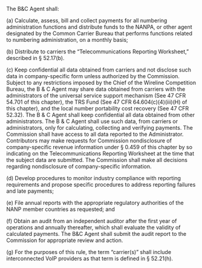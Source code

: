 The B&C Agent shall:

(a) Calculate, assess, bill and collect payments for all numbering administration functions and distribute funds to the NANPA, or other agent designated by the Common Carrier Bureau that performs functions related to numbering administration, on a monthly basis;

(b) Distribute to carriers the “Telecommunications Reporting Worksheet,” described in § 52.17(b).

(c) Keep confidential all data obtained from carriers and not disclose such data in company-specific form unless authorized by the Commission. Subject to any restrictions imposed by the Chief of the Wireline Competition Bureau, the B & C Agent may share data obtained from carriers with the administrators of the universal service support mechanism (See 47 CFR 54.701 of this chapter), the TRS Fund (See 47 CFR 64.604(c)(4)(iii)(H) of this chapter), and the local number portability cost recovery (See 47 CFR 52.32). The B & C Agent shall keep confidential all data obtained from other administrators. The B & C Agent shall use such data, from carriers or administrators, only for calculating, collecting and verifying payments. The Commission shall have access to all data reported to the Administrator. Contributors may make requests for Commission nondisclosure of company-specific revenue information under § 0.459 of this chapter by so indicating on the Telecommunications Reporting Worksheet at the time that the subject data are submitted. The Commission shall make all decisions regarding nondisclosure of company-specific information.

(d) Develop procedures to monitor industry compliance with reporting requirements and propose specific procedures to address reporting failures and late payments;

(e) File annual reports with the appropriate regulatory authorities of the NANP member countries as requested; and

(f) Obtain an audit from an independent auditor after the first year of operations and annually thereafter, which shall evaluate the validity of calculated payments. The B&C Agent shall submit the audit report to the Commission for appropriate review and action.

(g) For the purposes of this rule, the term “carrier(s)” shall include interconnected VoIP providers as that term is defined in § 52.21(h).


